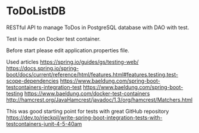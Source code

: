 # ToDoListDB

RESTful API to manage ToDos in PostgreSQL database with DAO with test.

Test is made on Docker test container.

Before start please edit application.properties file.

Used articles
https://spring.io/guides/gs/testing-web/
https://docs.spring.io/spring-boot/docs/current/reference/html/features.html#features.testing.test-scope-dependencies
https://www.baeldung.com/spring-boot-testcontainers-integration-test
https://www.baeldung.com/spring-boot-testing
https://www.baeldung.com/docker-test-containers
http://hamcrest.org/JavaHamcrest/javadoc/1.3/org/hamcrest/Matchers.html

This was good starting point for tests with great GitHub repository
https://dev.to/rieckpil/write-spring-boot-integration-tests-with-testcontainers-junit-4-5-40am
